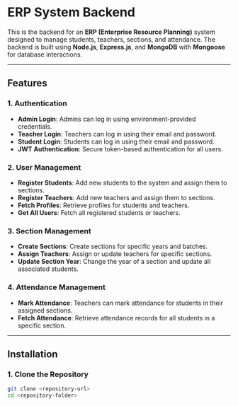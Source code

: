 # ERP System Backend

This is the backend for an **ERP (Enterprise Resource Planning)** system designed to manage students, teachers, sections, and attendance. The backend is built using **Node.js**, **Express.js**, and **MongoDB** with **Mongoose** for database interactions.

---

## Features

### **1. Authentication**
- **Admin Login**: Admins can log in using environment-provided credentials.
- **Teacher Login**: Teachers can log in using their email and password.
- **Student Login**: Students can log in using their email and password.
- **JWT Authentication**: Secure token-based authentication for all users.

### **2. User Management**
- **Register Students**: Add new students to the system and assign them to sections.
- **Register Teachers**: Add new teachers and assign them to sections.
- **Fetch Profiles**: Retrieve profiles for students and teachers.
- **Get All Users**: Fetch all registered students or teachers.

### **3. Section Management**
- **Create Sections**: Create sections for specific years and batches.
- **Assign Teachers**: Assign or update teachers for specific sections.
- **Update Section Year**: Change the year of a section and update all associated students.

### **4. Attendance Management**
- **Mark Attendance**: Teachers can mark attendance for students in their assigned sections.
- **Fetch Attendance**: Retrieve attendance records for all students in a specific section.

---

## Installation

### **1. Clone the Repository**
```bash
git clone <repository-url>
cd <repository-folder>
